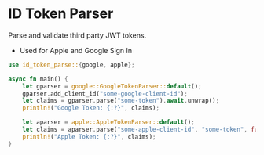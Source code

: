 # ID Token Parser

Parse and validate third party JWT tokens.
- Used for Apple and Google Sign In


```rust
use id_token_parse::{google, apple};

async fn main() {
    let gparser = google::GoogleTokenParser::default();
    gparser.add_client_id("some-google-client-id");
    let claims = gparser.parse("some-token").await.unwrap();
    println!("Google Token: {:?}", claims);

    let aparser = apple::AppleTokenParser::default();
    let claims = aparser.parse("some-apple-client-id", "some-token", false).await.unwrap();
    println!("Apple Token: {:?}", claims);
}
```